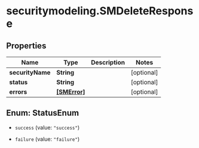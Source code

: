 # securitymodeling.SMDeleteResponse

## Properties

Name | Type | Description | Notes
------------ | ------------- | ------------- | -------------
**securityName** | **String** |  | [optional] 
**status** | **String** |  | [optional] 
**errors** | [**[SMError]**](SMError.md) |  | [optional] 



## Enum: StatusEnum


* `success` (value: `"success"`)

* `failure` (value: `"failure"`)




